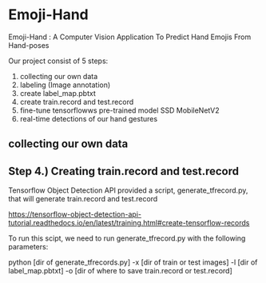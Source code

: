# Emoji-Hand
Emoji-Hand : A Computer Vision Application To Predict Hand Emojis From Hand-poses


Our project consist of 5 steps:
1. collecting our own data
2. labeling (Image annotation)
3. create label_map.pbtxt
4. create train.record and test.record
5. fine-tune tensorflowws pre-trained model SSD MobileNetV2
6. real-time detections of our hand gestures

## collecting our own data



## Step 4.) Creating train.record and test.record

Tensorflow Object Detection API provided a script, generate_tfrecord.py, that will generate train.record and test.record

https://tensorflow-object-detection-api-tutorial.readthedocs.io/en/latest/training.html#create-tensorflow-records

To run this scipt, we need to run generate_tfrecord.py with the following parameters:

python [dir of generate_tfrecords.py] -x [dir of train or test images] -l [dir of label_map.pbtxt] -o [dir of where to save train.record or test.record]
